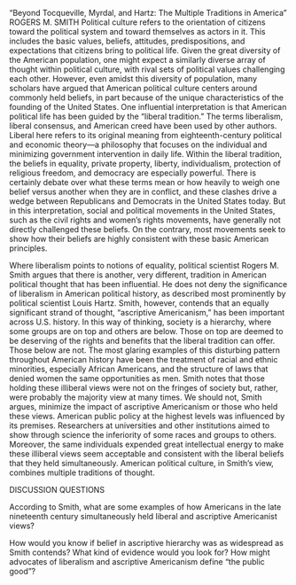 “Beyond Tocqueville, Myrdal, and Hartz: The Multiple Traditions in America”
ROGERS M. SMITH
Political culture refers to the orientation of citizens toward the political system and toward themselves as actors in it. This includes the basic values, beliefs, attitudes, predispositions, and expectations that citizens bring to political life. Given the great diversity of the American population, one might expect a similarly diverse array of thought within political culture, with rival sets of political values challenging each other. However, even amidst this diversity of population, many scholars have argued that American political culture centers around commonly held beliefs, in part because of the unique characteristics of the founding of the United States. One influential interpretation is that American political life has been guided by the “liberal tradition.” The terms liberalism, liberal consensus, and American creed have been used by other authors. Liberal here refers to its original meaning from eighteenth-century political and economic theory—a philosophy that focuses on the individual and minimizing government intervention in daily life. Within the liberal tradition, the beliefs in equality, private property, liberty, individualism, protection of religious freedom, and democracy are especially powerful. There is certainly debate over what these terms mean or how heavily to weigh one belief versus another when they are in conflict, and these clashes drive a wedge between Republicans and Democrats in the United States today. But in this interpretation, social and political movements in the United States, such as the civil rights and women’s rights movements, have generally not directly challenged these beliefs. On the contrary, most movements seek to show how their beliefs are highly consistent with these basic American principles.

Where liberalism points to notions of equality, political scientist Rogers M. Smith argues that there is another, very different, tradition in American political thought that has been influential. He does not deny the significance of liberalism in American political history, as described most prominently by political scientist Louis Hartz. Smith, however, contends that an equally significant strand of thought, “ascriptive Americanism,” has been important across U.S. history. In this way of thinking, society is a hierarchy, where some groups are on top and others are below. Those on top are deemed to be deserving of the rights and benefits that the liberal tradition can offer. Those below are not. The most glaring examples of this disturbing pattern throughout American history have been the treatment of racial and ethnic minorities, especially African Americans, and the structure of laws that denied women the same opportunities as men. Smith notes that those holding these illiberal views were not on the fringes of society but, rather, were probably the majority view at many times. We should not, Smith argues, minimize the impact of ascriptive Americanism or those who held these views. American public policy at the highest levels was influenced by its premises. Researchers at universities and other institutions aimed to show through science the inferiority of some races and groups to others. Moreover, the same individuals expended great intellectual energy to make these illiberal views seem acceptable and consistent with the liberal beliefs that they held simultaneously. American political culture, in Smith’s view, combines multiple traditions of thought.

DISCUSSION QUESTIONS

According to Smith, what are some examples of how Americans in the late nineteenth century simultaneously held liberal and ascriptive Americanist views?

How would you know if belief in ascriptive hierarchy was as widespread as Smith contends? What kind of evidence would you look for?
How might advocates of liberalism and ascriptive Americanism define “the public good”?
